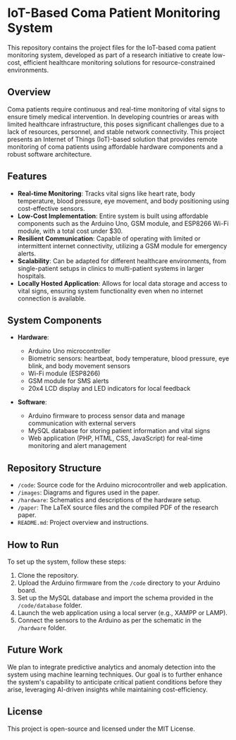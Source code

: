 # IoT-Based Coma Patient Monitoring System

This repository contains the project files for the IoT-based coma patient monitoring system, developed as part of a research initiative to create low-cost, efficient healthcare monitoring solutions for resource-constrained environments.

## Overview

Coma patients require continuous and real-time monitoring of vital signs to ensure timely medical intervention. In developing countries or areas with limited healthcare infrastructure, this poses significant challenges due to a lack of resources, personnel, and stable network connectivity. This project presents an Internet of Things (IoT)-based solution that provides remote monitoring of coma patients using affordable hardware components and a robust software architecture.

## Features

- **Real-time Monitoring**: Tracks vital signs like heart rate, body temperature, blood pressure, eye movement, and body positioning using cost-effective sensors.
- **Low-Cost Implementation**: Entire system is built using affordable components such as the Arduino Uno, GSM module, and ESP8266 Wi-Fi module, with a total cost under $30.
- **Resilient Communication**: Capable of operating with limited or intermittent internet connectivity, utilizing a GSM module for emergency alerts.
- **Scalability**: Can be adapted for different healthcare environments, from single-patient setups in clinics to multi-patient systems in larger hospitals.
- **Locally Hosted Application**: Allows for local data storage and access to vital signs, ensuring system functionality even when no internet connection is available.

## System Components

- **Hardware**: 
    - Arduino Uno microcontroller
    - Biometric sensors: heartbeat, body temperature, blood pressure, eye blink, and body movement sensors
    - Wi-Fi module (ESP8266)
    - GSM module for SMS alerts
    - 20x4 LCD display and LED indicators for local feedback

- **Software**:
    - Arduino firmware to process sensor data and manage communication with external servers
    - MySQL database for storing patient information and vital signs
    - Web application (PHP, HTML, CSS, JavaScript) for real-time monitoring and alert management

## Repository Structure

- `/code`: Source code for the Arduino microcontroller and web application.
- `/images`: Diagrams and figures used in the paper.
- `/hardware`: Schematics and descriptions of the hardware setup.
- `/paper`: The LaTeX source files and the compiled PDF of the research paper.
- `README.md`: Project overview and instructions.

## How to Run

To set up the system, follow these steps:

1. Clone the repository.
2. Upload the Arduino firmware from the `/code` directory to your Arduino board.
3. Set up the MySQL database and import the schema provided in the `/code/database` folder.
4. Launch the web application using a local server (e.g., XAMPP or LAMP).
5. Connect the sensors to the Arduino as per the schematic in the `/hardware` folder.

## Future Work

We plan to integrate predictive analytics and anomaly detection into the system using machine learning techniques. Our goal is to further enhance the system's capability to anticipate critical patient conditions before they arise, leveraging AI-driven insights while maintaining cost-efficiency.

## License

This project is open-source and licensed under the MIT License.
